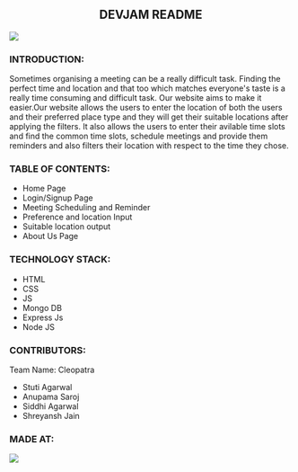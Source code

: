 <div align='center'><h2>DEVJAM README</h2></div>
<img src="https://camo.githubusercontent.com/387b804e633aca8fac6c862d075f1ad3efd1aae413ef634c01f243545b054926/68747470733a2f2f692e706f7374696d672e63632f6e6a434d32346b782f776f632e6a7067">
<div><h3>INTRODUCTION:</h3></div>
<div>Sometimes organising a meeting can be a really difficult task. Finding the perfect time and location and that too which matches everyone's taste is a really time consuming and difficult task. Our website aims to make it easier.Our website allows the users to enter the location of both the users and their preferred place type and they will get their suitable locations after applying the filters. It also allows the users to enter their avilable time slots and find the common time slots, schedule meetings and provide them reminders and also filters their location with respect to the time they chose.</div>
<div><h3>TABLE OF CONTENTS:</h3></div>
<div><ul><li>Home Page</li>
<li>Login/Signup Page</li>
<li>Meeting Scheduling and Reminder</li>
<li>Preference and location Input</li>
<li>Suitable location output</li>
<li>About Us Page</li>
</ul></div>
<div><h3>TECHNOLOGY STACK:</h3></div>
<div><ul>
    <li>HTML</li>
    <li>CSS</li>
    <li>JS</li>
    <li>Mongo DB</li>
    <li>Express Js</li>
    <li>Node JS</li>
</ul></div>
<div><h3>CONTRIBUTORS:</h3></div>
<div>Team Name: Cleopatra
    <ul>
    <li>Stuti Agarwal</li>
    <li>Anupama Saroj</li>
    <li>Siddhi Agarwal</li>
    <li>Shreyansh Jain</li>
</ul></div>
<div><h3>MADE AT:</h3></div>
<img src="https://camo.githubusercontent.com/4bfcbf699a715aace0792526e87c355b8611c944d10733ac17ed2674ea345af5/68747470733a2f2f692e706f7374696d672e63632f5a3966433637366a2f6465766a616d2e6a7067">
